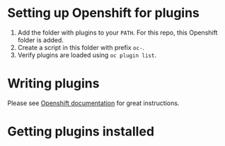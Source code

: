 # Setting up Openshift for plugins
1. Add the folder with plugins to your `PATH`. For this repo, this Openshift folder is added.
2. Create a script in this folder with prefix `oc-`.
3. Verify plugins are loaded using `oc plugin list`.

# Writing plugins
Please see [Openshift documentation](https://docs.openshift.com/container-platform/4.11/cli_reference/openshift_cli/extending-cli-plugins.html) for great instructions.

# Getting plugins installed